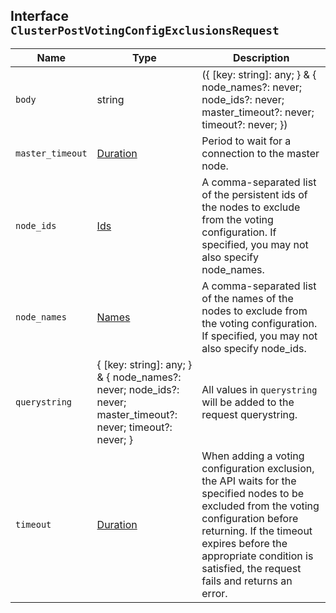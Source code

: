 ## Interface `ClusterPostVotingConfigExclusionsRequest`

| Name | Type | Description |
| - | - | - |
| `body` | string | ({ [key: string]: any; } & { node_names?: never; node_ids?: never; master_timeout?: never; timeout?: never; }) | All values in `body` will be added to the request body. |
| `master_timeout` | [Duration](./Duration.md) | Period to wait for a connection to the master node. |
| `node_ids` | [Ids](./Ids.md) | A comma-separated list of the persistent ids of the nodes to exclude from the voting configuration. If specified, you may not also specify node_names. |
| `node_names` | [Names](./Names.md) | A comma-separated list of the names of the nodes to exclude from the voting configuration. If specified, you may not also specify node_ids. |
| `querystring` | { [key: string]: any; } & { node_names?: never; node_ids?: never; master_timeout?: never; timeout?: never; } | All values in `querystring` will be added to the request querystring. |
| `timeout` | [Duration](./Duration.md) | When adding a voting configuration exclusion, the API waits for the specified nodes to be excluded from the voting configuration before returning. If the timeout expires before the appropriate condition is satisfied, the request fails and returns an error. |
